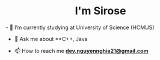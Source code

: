 <h1 align="center">I'm Sirose</h1>
- 🌱 I’m currently studying at University of Science (HCMUS) 

- 💬 Ask me about **C++, Java

- 📫 How to reach me **dev.nguyennghia21@gmail.com**
